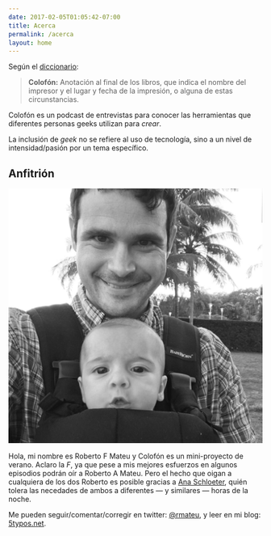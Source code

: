 ```yaml
--- 
date: 2017-02-05T01:05:42-07:00   
title: Acerca
permalink: /acerca
layout: home
---
```



Según el [diccionario](http://dle.rae.es/?id=9pOyBlh):

>__Colofón:__ Anotación al final de los libros, que indica el nombre del impresor y el lugar y fecha de la impresión, o alguna de estas circunstancias. 

Colofón es un podcast de entrevistas para conocer las herramientas que diferentes personas geeks utilizan para *crear*.

La inclusión de *geek* no se refiere al uso de tecnología, sino a un nivel de intensidad/pasión por un tema específico. 

## Anfitrión

![Roberto >](/assets/img/rmateu.jpg)

Hola, mi nombre es Roberto F Mateu y Colofón es un mini-proyecto de verano. Aclaro la *F*, ya que pese a mis mejores esfuerzos en algunos episodios podrán oír a Roberto A Mateu. Pero el hecho que oigan a cualquiera de los dos Roberto es posible gracias a [Ana Schloeter](http://anitamarcela.com), quién tolera las necedades de ambos a diferentes — y similares — horas de la noche. 

Me pueden seguir/comentar/corregir en twitter: [@rmateu](https://twitter.com/rmateu), y leer en mi blog: [5typos.net](http://5typos.net).